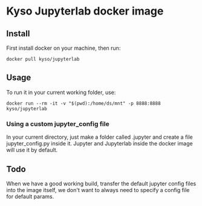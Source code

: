 
# Kyso Jupyterlab docker image

## Install

First install docker on your machine, then run:

```
docker pull kyso/jupyterlab
```

## Usage

To run it in your current working folder, use:

```
docker run --rm -it -v "$(pwd):/home/ds/mnt" -p 8888:8888 kyso/jupyterlab
```

### Using a custom jupyter_config file

In your current directory, just make a folder called .jupyter and create a file
jupyter_config.py inside it. Jupyter and Jupyterlab inside the docker image
will use it by default.

## Todo

When we have a good working build, transfer the default jupyter config files
into the image itself, we don't want to always need to specify a config file
for default params.
